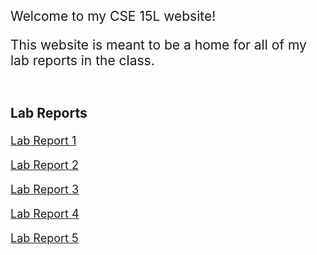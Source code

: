 <p style="font-size:21px"> Welcome to my CSE 15L website!</p>

<p style="font-size:21px"> This website is meant to be a home for all of my lab reports in the class. </p>
<br>
<p style="font-size:21px"><b>Lab Reports</b></p>

<p style="font-size:18px"> <a href="https://prashasthk.github.io/cse15l-lab-reports/lab-report-1-week-2.html">Lab Report 1</a></p>
<p style="font-size:18px"> <a href="https://prashasthk.github.io/cse15l-lab-reports/lab-report-2-week-4.html">Lab Report 2</a></p>
<p style="font-size:18px"> <a href="https://prashasthk.github.io/cse15l-lab-reports/lab-report-3-week-6.html">Lab Report 3</a></p>
<p style="font-size:18px"> <a href="https://prashasthk.github.io/cse15l-lab-reports/lab-report-4-week-8.html">Lab Report 4</a></p>
<p style="font-size:18px"> <a href="https://prashasthk.github.io/cse15l-lab-reports/lab-report-5-week-10.html">Lab Report 5</a></p>
